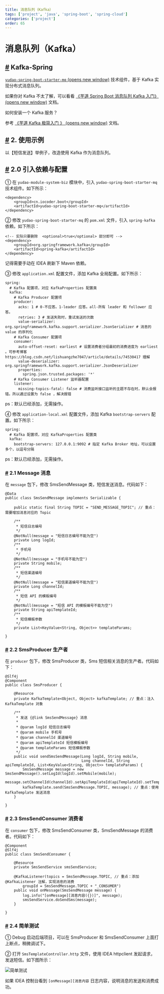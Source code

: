 ```yaml
---
title: 消息队列（Kafka）
tags: ['project', 'java', 'spring-boot', 'spring-cloud']
categories: ['project']
order: 65
---
```

# 消息队列（Kafka）

## [#](#kafka-spring) Kafka-Spring

 [`yudao-spring-boot-starter-mq`  (opens new window)](https://github.com/YunaiV/ruoyi-vue-pro/blob/master/yudao-framework/yudao-spring-boot-starter-mq/) 技术组件，基于 Kafka 实现分布式消息队列。

 如果你对 Kafka 不太了解，可以看看 [《芋道 Spring Boot 消息队列 Kafka 入门》  (opens new window)](https://www.iocoder.cn/Spring-Boot/Kafka/?yudao) 文档。

 如何安装一个 Kafka 服务？

 参考 [《芋道 Kafka 极简入门 》  (opens new window)](https://www.iocoder.cn/Kafka/install/?yudao) 文档。

 ## [#](#_2-使用示例) 2. 使用示例

 以【短信发送】举例子，改造使用 Kafka 作为消息队列。

 ## [#](#_2-0-引入依赖与配置) 2.0 引入依赖与配置

 ① 在 `yudao-module-system-biz` 模块中，引入 `yudao-spring-boot-starter-mq` 技术组件。如下所示：

 
```
<dependency>
    <groupId>cn.iocoder.boot</groupId>
    <artifactId>yudao-spring-boot-starter-mq</artifactId>
</dependency>

```
② 修改 `yudao-spring-boot-starter-mq` 的 `pom.xml` 文件，引入 `spring-kafka` 依赖。如下所示：

 
```
<!-- 实际只要删除  <optional>true</optional> 部分即可 -->
<dependency>
    <groupId>org.springframework.kafka</groupId>
    <artifactId>spring-kafka</artifactId>
</dependency>

```
记得需要手动在 IDEA 刷新下 Maven 依赖。

 ③ 修改 `application.xml` 配置文件，添加 Kafka 全局配置。如下所示：

 
```
spring:
  # Kafka 配置项，对应 KafkaProperties 配置类
  kafka:
    # Kafka Producer 配置项
    producer:
      acks: 1 # 0-不应答。1-leader 应答。all-所有 leader 和 follower 应答。
      retries: 3 # 发送失败时，重试发送的次数
      value-serializer: org.springframework.kafka.support.serializer.JsonSerializer # 消息的 value 的序列化
    # Kafka Consumer 配置项
    consumer:
      auto-offset-reset: earliest # 设置消费者分组最初的消费进度为 earliest 。可参考博客 https://blog.csdn.net/lishuangzhe7047/article/details/74530417 理解
      value-deserializer: org.springframework.kafka.support.serializer.JsonDeserializer
      properties:
        spring.json.trusted.packages: '*'
    # Kafka Consumer Listener 监听器配置
    listener:
      missing-topics-fatal: false # 消费监听接口监听的主题不存在时，默认会报错。所以通过设置为 false ，解决报错

```
ps：默认已经添加，无需操作。

 ④ 修改 `application-local.xml` 配置文件，添加 Kafka `bootstrap-servers` 配置。如下所示：

 
```
spring:
  # Kafka 配置项，对应 KafkaProperties 配置类
  kafka:
    bootstrap-servers: 127.0.0.1:9092 # 指定 Kafka Broker 地址，可以设置多个，以逗号分隔

```
ps：默认已经添加，无需操作。

 ### [#](#_2-1-message-消息) 2.1 Message 消息

 在 `message` 包下，修改 SmsSendMessage 类，短信发送消息。代码如下：

 
```
@Data
public class SmsSendMessage implements Serializable {

    public static final String TOPIC = "SEND_MESSAGE_TOPIC"; // 重点：需要增加消息对应的 Topic

    /**
     * 短信日志编号
     */
    @NotNull(message = "短信日志编号不能为空")
    private Long logId;
    /**
     * 手机号
     */
    @NotNull(message = "手机号不能为空")
    private String mobile;
    /**
     * 短信渠道编号
     */
    @NotNull(message = "短信渠道编号不能为空")
    private Long channelId;
    /**
     * 短信 API 的模板编号
     */
    @NotNull(message = "短信 API 的模板编号不能为空")
    private String apiTemplateId;
    /**
     * 短信模板参数
     */
    private List<KeyValue<String, Object>> templateParams;

}

```
### [#](#_2-2-smsproducer-生产者) 2.2 SmsProducer 生产者

 在 `producer` 包下，修改 SmsProducer 类，Sms 短信相关消息的生产者。代码如下：

 
```
@Slf4j
@Component
public class SmsProducer {

    @Resource
    private KafkaTemplate<Object, Object> kafkaTemplate; // 重点：注入 KafkaTemplate 对象

    /**
     * 发送 {@link SmsSendMessage} 消息
     *
     * @param logId 短信日志编号
     * @param mobile 手机号
     * @param channelId 渠道编号
     * @param apiTemplateId 短信模板编号
     * @param templateParams 短信模板参数
     */
    public void sendSmsSendMessage(Long logId, String mobile,
                                   Long channelId, String apiTemplateId, List<KeyValue<String, Object>> templateParams) {
        SmsSendMessage message = new SmsSendMessage().setLogId(logId).setMobile(mobile);
        message.setChannelId(channelId).setApiTemplateId(apiTemplateId).setTemplateParams(templateParams);
        kafkaTemplate.send(SmsSendMessage.TOPIC, message); // 重点：使用 KafkaTemplate 发送消息
    }

}

```
### [#](#_2-3-smssendconsumer-消费者) 2.3 SmsSendConsumer 消费者

 在 `consumer` 包下，修改 SmsSendConsumer 类，SmsSendMessage 的消费者。代码如下：

 
```
@Component
@Slf4j
public class SmsSendConsumer {

    @Resource
    private SmsSendService smsSendService;

    @KafkaListener(topics = SmsSendMessage.TOPIC, // 重点：添加 @KafkaListener 注解，实现消息的消费
        groupId = SmsSendMessage.TOPIC + "_CONSUMER") 
    public void onMessage(SmsSendMessage message) {
        log.info("[onMessage][消息内容({})]", message);
        smsSendService.doSendSms(message);
    }

}

```
### [#](#_2-4-简单测试) 2.4 简单测试

 ① Debug 启动后端项目，可以在 SmsProducer 和 SmsSendConsumer 上面打上断点，稍微调试下。

 ② 打开 `SmsTemplateController.http` 文件，使用 IDEA httpclient 发起请求，发送短信。如下图所示：

 ![简单测试](https://doc.iocoder.cn/img/%E6%B6%88%E6%81%AF%E9%98%9F%E5%88%97/%E5%86%85%E5%AD%98/%E7%AE%80%E5%8D%95%E6%B5%8B%E8%AF%95.png)

 如果 IDEA 控制台看到 `[onMessage][消息内容` 日志内容，说明消息的发送和消费成功。

